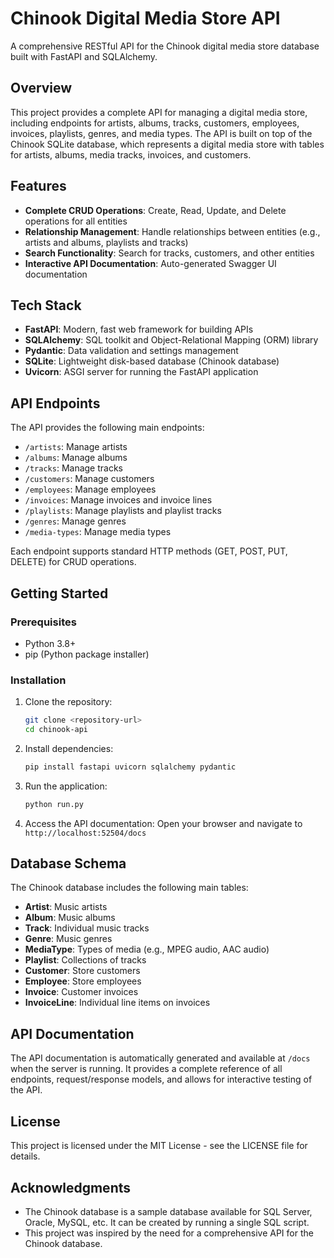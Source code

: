 # Chinook Digital Media Store API

A comprehensive RESTful API for the Chinook digital media store database built with FastAPI and SQLAlchemy.

## Overview

This project provides a complete API for managing a digital media store, including endpoints for artists, albums, tracks, customers, employees, invoices, playlists, genres, and media types. The API is built on top of the Chinook SQLite database, which represents a digital media store with tables for artists, albums, media tracks, invoices, and customers.

## Features

- **Complete CRUD Operations**: Create, Read, Update, and Delete operations for all entities
- **Relationship Management**: Handle relationships between entities (e.g., artists and albums, playlists and tracks)
- **Search Functionality**: Search for tracks, customers, and other entities
- **Interactive API Documentation**: Auto-generated Swagger UI documentation

## Tech Stack

- **FastAPI**: Modern, fast web framework for building APIs
- **SQLAlchemy**: SQL toolkit and Object-Relational Mapping (ORM) library
- **Pydantic**: Data validation and settings management
- **SQLite**: Lightweight disk-based database (Chinook database)
- **Uvicorn**: ASGI server for running the FastAPI application

## API Endpoints

The API provides the following main endpoints:

- `/artists`: Manage artists
- `/albums`: Manage albums
- `/tracks`: Manage tracks
- `/customers`: Manage customers
- `/employees`: Manage employees
- `/invoices`: Manage invoices and invoice lines
- `/playlists`: Manage playlists and playlist tracks
- `/genres`: Manage genres
- `/media-types`: Manage media types

Each endpoint supports standard HTTP methods (GET, POST, PUT, DELETE) for CRUD operations.

## Getting Started

### Prerequisites

- Python 3.8+
- pip (Python package installer)

### Installation

1. Clone the repository:
   ```bash
   git clone <repository-url>
   cd chinook-api
   ```

2. Install dependencies:
   ```bash
   pip install fastapi uvicorn sqlalchemy pydantic
   ```

3. Run the application:
   ```bash
   python run.py
   ```

4. Access the API documentation:
   Open your browser and navigate to `http://localhost:52504/docs`

## Database Schema

The Chinook database includes the following main tables:

- **Artist**: Music artists
- **Album**: Music albums
- **Track**: Individual music tracks
- **Genre**: Music genres
- **MediaType**: Types of media (e.g., MPEG audio, AAC audio)
- **Playlist**: Collections of tracks
- **Customer**: Store customers
- **Employee**: Store employees
- **Invoice**: Customer invoices
- **InvoiceLine**: Individual line items on invoices

## API Documentation

The API documentation is automatically generated and available at `/docs` when the server is running. It provides a complete reference of all endpoints, request/response models, and allows for interactive testing of the API.

## License

This project is licensed under the MIT License - see the LICENSE file for details.

## Acknowledgments

- The Chinook database is a sample database available for SQL Server, Oracle, MySQL, etc. It can be created by running a single SQL script.
- This project was inspired by the need for a comprehensive API for the Chinook database.
